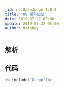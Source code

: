 ```yaml
---
_id: noiOpenJudge-1.8-8
title: "08 矩阵加法"
date: 2019-07-22 05:00
update: 2019-07-22 05:00
author: Rainboy
---
```


## 解析

## 代码

```c
<%-include("8.cpp")%>
```


